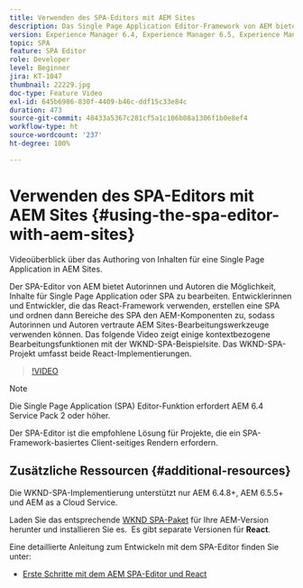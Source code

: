 ```yaml
---
title: Verwenden des SPA-Editors mit AEM Sites
description: Das Single Page Application Editor-Framework von AEM bietet Autorinnen und Autoren die Möglichkeit, Inhalte für eine Single Page Application oder SPA zu bearbeiten.  Entwicklerinnen und Entwickler, die eines der beiden React-Frameworks verwenden, erstellen eine SPA und ordnen dann Bereiche der SPA den AEM-Komponenten zu, sodass die Autorinnen und Autoren die vertrauten AEM Sites-Bearbeitungstools verwenden können.
version: Experience Manager 6.4, Experience Manager 6.5, Experience Manager as a Cloud Service
topic: SPA
feature: SPA Editor
role: Developer
level: Beginner
jira: KT-1047
thumbnail: 22229.jpg
doc-type: Feature Video
exl-id: 645b6986-830f-4409-b46c-ddf15c33e84c
duration: 473
source-git-commit: 48433a5367c281cf5a1c106b08a1306f1b0e8ef4
workflow-type: ht
source-wordcount: '237'
ht-degree: 100%

---
```


# Verwenden des SPA-Editors mit AEM Sites {#using-the-spa-editor-with-aem-sites}

Videoüberblick über das Authoring von Inhalten für eine Single Page Application in AEM Sites.

Der SPA-Editor von AEM bietet Autorinnen und Autoren die Möglichkeit, Inhalte für Single Page Application oder SPA zu bearbeiten. Entwicklerinnen und Entwickler, die das React-Framework verwenden, erstellen eine SPA und ordnen dann Bereiche des SPA den AEM-Komponenten zu, sodass Autorinnen und Autoren vertraute AEM Sites-Bearbeitungswerkzeuge verwenden können. Das folgende Video zeigt einige kontextbezogene Bearbeitungsfunktionen mit der WKND-SPA-Beispielsite. Das WKND-SPA-Projekt umfasst beide React-Implementierungen.

>[!VIDEO](https://video.tv.adobe.com/v/22229?quality=12&learn=on)

>[!NOTE]
>
> Die Single Page Application (SPA) Editor-Funktion erfordert AEM 6.4 Service Pack 2 oder höher.
>
> Der SPA-Editor ist die empfohlene Lösung für Projekte, die ein SPA-Framework-basiertes Client-seitiges Rendern erfordern.

## Zusätzliche Ressourcen {#additional-resources}

Die WKND-SPA-Implementierung unterstützt nur AEM 6.4.8+, AEM 6.5.5+ und AEM as a Cloud Service.

Laden Sie das entsprechende [WKND SPA-Paket](https://github.com/adobe/aem-guides-wknd-spa/releases) für Ihre AEM-Version herunter und installieren Sie es.  Es gibt separate Versionen für **React**.

Eine detaillierte Anleitung zum Entwickeln mit dem SPA-Editor finden Sie unter:

* [Erste Schritte mit dem AEM SPA-Editor und React](https://experienceleague.adobe.com/docs/experience-manager-learn/getting-started-with-aem-headless/spa-editor/react/overview.html?lang=de)
